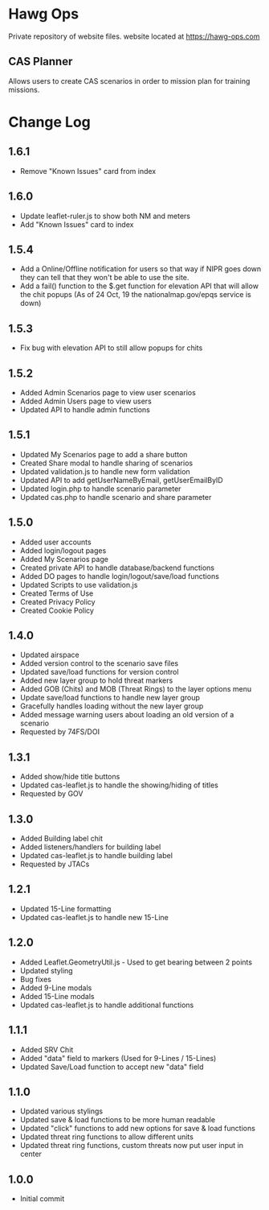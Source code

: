 # Hawg Ops
Private repository of website files.
website located at https://hawg-ops.com

## CAS Planner
Allows users to create CAS scenarios in order to mission plan for training missions.

# Change Log

## 1.6.1
* Remove "Known Issues" card from index

## 1.6.0
* Update leaflet-ruler.js to show both NM and meters
* Add "Known Issues" card to index

## 1.5.4
* Add a Online/Offline notification for users so that way if NIPR goes down they can tell that they won't be able to use the site.
* Add a fail() function to the $.get function for elevation API that will allow the chit popups (As of 24 Oct, 19 the nationalmap.gov/epqs service is down)

## 1.5.3
* Fix bug with elevation API to still allow popups for chits

## 1.5.2
* Added Admin Scenarios page to view user scenarios
* Added Admin Users page to view users
* Updated API to handle admin functions

## 1.5.1
* Updated My Scenarios page to add a share button
* Created Share modal to handle sharing of scenarios
* Updated validation.js to handle new form validation
* Updated API to add getUserNameByEmail, getUserEmailByID
* Updated login.php to handle scenario parameter
* Updated cas.php to handle scenario and share parameter

## 1.5.0
* Added user accounts
* Added login/logout pages
* Added My Scenarios page
* Created private API to handle database/backend functions
* Added DO pages to handle login/logout/save/load functions
* Updated Scripts to use validation.js
* Created Terms of Use
* Created Privacy Policy
* Created Cookie Policy


## 1.4.0
* Updated airspace
* Added version control to the scenario save files
* Updated save/load functions for version control
* Added new layer group to hold threat markers 
* Added GOB (Chits) and MOB (Threat Rings) to the layer options menu
* Update save/load functions to handle new layer group
* Gracefully handles loading without the new layer group
* Added message warning users about loading an old version of a scenario
* Requested by 74FS/DOI

## 1.3.1
* Added show/hide title buttons
* Updated cas-leaflet.js to handle the showing/hiding of titles
* Requested by GOV

## 1.3.0
* Added Building label chit
* Added listeners/handlers for building label
* Updated cas-leaflet.js to handle building label
* Requested by JTACs

## 1.2.1
* Updated 15-Line formatting
* Updated cas-leaflet.js to handle new 15-Line

## 1.2.0
* Added Leaflet.GeometryUtil.js - Used to get bearing between 2 points
* Updated styling
* Bug fixes
* Added 9-Line modals
* Added 15-Line modals
* Updated cas-leaflet.js to handle additional functions

## 1.1.1
* Added SRV Chit
* Added "data" field to markers (Used for 9-Lines / 15-Lines)
* Updated Save/Load function to accept new "data" field

## 1.1.0
* Updated various stylings
* Updated save & load functions to be more human readable
* Updated "click" functions to add new options for save & load functions
* Updated threat ring functions to allow different units
* Updated threat ring functions, custom threats now put user input in center

## 1.0.0
* Initial commit

